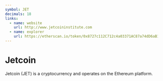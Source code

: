 ```yaml
---
symbol: JET
decimals: 18
links:
  - name: website
    url: http://www.jetcoininstitute.com
  - name: explorer
    url: https://etherscan.io/token/0x8727c112C712c4a03371AC87a74dD6aB104Af768
---
```


# Jetcoin

Jetcoin (JET) is a cryptocurrency and operates on the Ethereum platform.
